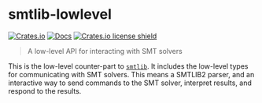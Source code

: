 # smtlib-lowlevel

[![Crates.io](https://img.shields.io/crates/v/smtlib-lowlevel.svg)](https://crates.io/crates/smtlib-lowlevel)
[![Docs](https://docs.rs/smtlib-lowlevel/badge.svg)](https://docs.rs/smtlib-lowlevel)
[![Crates.io license shield](https://img.shields.io/crates/l/smtlib-lowlevel.svg)](https://crates.io/crates/smtlib-lowlevel)

> A low-level API for interacting with SMT solvers

This is the low-level counter-part to [`smtlib`](https://github.com/oeb25/smtlib-rs). It includes the low-level types for communicating with SMT solvers. This means a SMTLIB2 parser, and an interactive way to send commands to the SMT solver, interpret results, and respond to the results.
